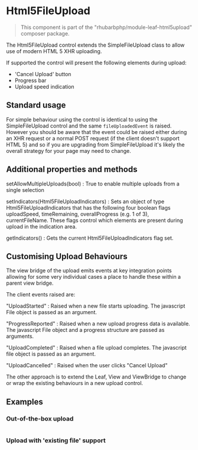 Html5FileUpload
===========

> This component is part of the "rhubarbphp/module-leaf-html5upload" composer package.

The Html5FileUpload control extends the SimpleFileUpload class to allow use of modern HTML 5 XHR uploading.

If supported the control will present the following elements during upload:

* 'Cancel Upload' button
* Progress bar
* Upload speed indication

## Standard usage

For simple behaviour using the control is identical to using the SimpleFileUpload control and the same
`fileUploadedEvent` is raised. However you should be aware that the event could be raised either during
an XHR request or a normal POST request (if the client doesn't support HTML 5) and so if you are
upgrading from SimpleFileUpload it's likely the overall strategy for your page may need to change.
  
## Additional properties and methods
 
setAllowMultipleUploads(bool)
:   True to enable multiple uploads from a single selection 

setIndicators(Html5FileUploadIndicators)
:   Sets an object of type Html5FileUploadIndicators that has the following four boolean flags
    uploadSpeed, timeRemaining, overallProgress (e.g. 1 of 3), currentFileName.
    These flags control which elements are present during upload in the indication area.

getIndicators()
:   Gets the current Html5FileUploadIndicators flag set.

## Customising Upload Behaviours

The view bridge of the upload emits events at key integration points allowing for some very
individual cases a place to handle these within a parent view bridge.

The client events raised are:

"UploadStarted"
:   Raised when a new file starts uploading. The javascript File object is passed as an argument.

"ProgressReported"
:   Raised when a new upload progress data is available. The javascript File object and a progress
    structure are passed as arguments.

"UploadCompleted"
:   Raised when a file upload completes. The javascript file object is passed as an argument.

"UploadCancelled"
:   Raised when the user clicks "Cancel Upload"

The other approach is to extend the Leaf, View and ViewBridge to change or wrap the existing behaviours
in a new upload control.

## Examples
 
### Out-of-the-box upload 
 
``` demo[examples/SingleUpload/SingleUploadExample.php]
```

### Upload with 'existing file' support

``` demo[examples/SingleUploadWithPersistence/SingleHtml5FileUploadWithPersistenceExample.php]
```